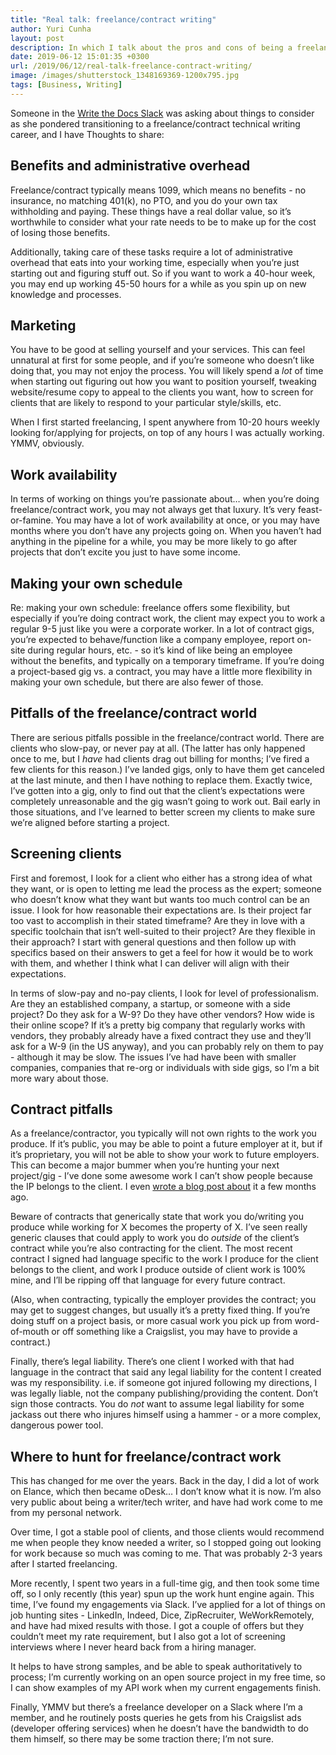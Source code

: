 ```yaml
---
title: "Real talk: freelance/contract writing"
author: Yuri Cunha
layout: post
description: In which I talk about the pros and cons of being a freelance technical writer.
date: 2019-06-12 15:01:35 +0300
url: /2019/06/12/real-talk-freelance-contract-writing/
image: /images/shutterstock_1348169369-1200x795.jpg
tags: [Business, Writing]
---
```


Someone in the [Write the Docs Slack][1] was asking about things to consider as she pondered transitioning to a freelance/contract technical writing career, and I have Thoughts to share:

## Benefits and administrative overhead

Freelance/contract typically means 1099, which means no benefits - no insurance, no matching 401(k), no PTO, and you do your own tax withholding and paying. These things have a real dollar value, so it’s worthwhile to consider what your rate needs to be to make up for the cost of losing those benefits.

Additionally, taking care of these tasks require a lot of administrative overhead that eats into your working time, especially when you’re just starting out and figuring stuff out. So if you want to work a 40-hour week, you may end up working 45-50 hours for a while as you spin up on new knowledge and processes.

## Marketing

You have to be good at selling yourself and your services. This can feel unnatural at first for some people, and if you’re someone who doesn’t like doing that, you may not enjoy the process. You will likely spend a _lot_ of time when starting out figuring out how you want to position yourself, tweaking website/resume copy to appeal to the clients you want, how to screen for clients that are likely to respond to your particular style/skills, etc.

When I first started freelancing, I spent anywhere from 10-20 hours weekly looking for/applying for projects, on top of any hours I was actually working. YMMV, obviously.

## Work availability

In terms of working on things you’re passionate about… when you’re doing freelance/contract work, you may not always get that luxury. It’s very feast-or-famine. You may have a lot of work availability at once, or you may have months where you don’t have any projects going on. When you haven’t had anything in the pipeline for a while, you may be more likely to go after projects that don’t excite you just to have some income.

## Making your own schedule

Re: making your own schedule: freelance offers some flexibility, but especially if you’re doing contract work, the client may expect you to work a regular 9-5 just like you were a corporate worker. In a lot of contract gigs, you’re expected to behave/function like a company employee, report on-site during regular hours, etc. - so it’s kind of like being an employee without the benefits, and typically on a temporary timeframe. If you’re doing a project-based gig vs. a contract, you may have a little more flexibility in making your own schedule, but there are also fewer of those.

## Pitfalls of the freelance/contract world

There are serious pitfalls possible in the freelance/contract world. There are clients who slow-pay, or never pay at all. (The latter has only happened once to me, but I _have_ had clients drag out billing for months; I’ve fired a few clients for this reason.) I’ve landed gigs, only to have them get canceled at the last minute, and then I have nothing to replace them. Exactly twice, I’ve gotten into a gig, only to find out that the client’s expectations were completely unreasonable and the gig wasn’t going to work out. Bail early in those situations, and I’ve learned to better screen my clients to make sure we’re aligned before starting a project.

## Screening clients

First and foremost, I look for a client who either has a strong idea of what they want, or is open to letting me lead the process as the expert; someone who doesn’t know what they want but wants too much control can be an issue. I look for how reasonable their expectations are. Is their project far too vast to accomplish in their stated timeframe? Are they in love with a specific toolchain that isn’t well-suited to their project? Are they flexible in their approach? I start with general questions and then follow up with specifics based on their answers to get a feel for how it would be to work with them, and whether I think what I can deliver will align with their expectations.

In terms of slow-pay and no-pay clients, I look for level of professionalism. Are they an established company, a startup, or someone with a side project? Do they ask for a W-9? Do they have other vendors? How wide is their online scope? If it’s a pretty big company that regularly works with vendors, they probably already have a fixed contract they use and they’ll ask for a W-9 (in the US anyway), and you can probably rely on them to pay - although it may be slow. The issues I’ve had have been with smaller companies, companies that re-org or individuals with side gigs, so I’m a bit more wary about those.

## Contract pitfalls

As a freelance/contractor, you typically will not own rights to the work you produce. If it’s public, you may be able to point a future employer at it, but if it’s proprietary, you will not be able to show your work to future employers. This can become a major bummer when you’re hunting your next project/gig - I’ve done some awesome work I can’t show people because the IP belongs to the client. I even [wrote a blog post about][2] it a few months ago.

Beware of contracts that generically state that work you do/writing you produce while working for X becomes the property of X. I’ve seen really generic clauses that could apply to work you do _outside_ of the client’s contract while you’re also contracting for the client. The most recent contract I signed had language specific to the work I produce for the client belongs to the client, and work I produce outside of client work is 100% mine, and I’ll be ripping off that language for every future contract.

(Also, when contracting, typically the employer provides the contract; you may get to suggest changes, but usually it’s a pretty fixed thing. If you’re doing stuff on a project basis, or more casual work you pick up from word-of-mouth or off something like a Craigslist, you may have to provide a contract.)

Finally, there’s legal liability. There’s one client I worked with that had language in the contract that said any legal liability for the content I created was my responsibility. i.e. if someone got injured following my directions, I was legally liable, not the company publishing/providing the content. Don’t sign those contracts. You do _not_ want to assume legal liability for some jackass out there who injures himself using a hammer - or a more complex, dangerous power tool.

## Where to hunt for freelance/contract work

This has changed for me over the years. Back in the day, I did a lot of work on Elance, which then became oDesk… I don’t know what it is now. I’m also very public about being a writer/tech writer, and have had work come to me from my personal network.

Over time, I got a stable pool of clients, and those clients would recommend me when people they know needed a writer, so I stopped going out looking for work because so much was coming to me. That was probably 2-3 years after I started freelancing.

More recently, I spent two years in a full-time gig, and then took some time off, so I only recently (this year) spun up the work hunt engine again. This time, I’ve found my engagements via Slack. I’ve applied for a lot of things on job hunting sites - LinkedIn, Indeed, Dice, ZipRecruiter, WeWorkRemotely, and have had mixed results with those. I got a couple of offers but they couldn’t meet my rate requirement, but I also got a lot of screening interviews where I never heard back from a hiring manager.

It helps to have strong samples, and be able to speak authoritatively to process; I’m currently working on an open source project in my free time, so I can show examples of my API work when my current engagements finish.

Finally, YMMV but there’s a freelance developer on a Slack where I’m a member, and he routinely posts queries he gets from his Craigslist ads (developer offering services) when he doesn’t have the bandwidth to do them himself, so there may be some traction there; I’m not sure.

[1]: https://www.writethedocs.org/slack/
[2]: https://dacharycarey.com/2019/02/21/the-downside-of-works-for-hire-ndas-and-dead-links/
